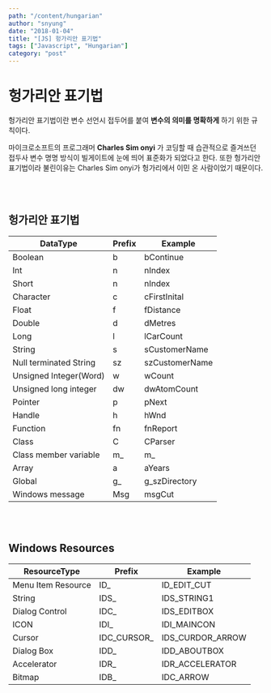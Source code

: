 ```yaml
---
path: "/content/hungarian"
author: "snyung"
date: "2018-01-04"
title: "[JS] 헝가리안 표기법"
tags: ["Javascript", "Hungarian"]
category: "post"
---
```


# **헝가리안 표기법**

헝가리안 표기법이란 변수 선언시 접두어를 붙여 **변수의 의미를 명확하게** 하기 위한 규칙이다.
<br>

마이크로소프트의 프로그래머 **Charles Sim onyi** 가 코딩할 때 습관적으로 즐겨쓰던 접두사 변수 명명 방식이 빌게이트에 눈에 띄어 표준화가 되었다고 한다. 또한 헝가리안 표기법이라 불린이유는 Charles Sim onyi가 헝가리에서 이민 온 사람이었기 때문이다.

<br>
<br>

## 헝가리안 표기법

|DataType|Prefix|Example|
|--------|------|-------|
|Boolean|b|bContinue|
|Int|n|nIndex|
|Short|n|nIndex|
|Character|c|cFirstInital|
|Float|f|fDistance|
|Double|d|dMetres|
|Long|l|lCarCount|
|String|s|sCustomerName|
|Null terminated String|sz|szCustomerName|
|Unsigned Integer(Word)|w|wCount|
|Unsigned long integer|dw|dwAtomCount|
|Pointer|p|pNext|
|Handle|h|hWnd|
|Function|fn|fnReport|
|Class|C|CParser|
|Class member variable|m_|m_|
|Array|a|aYears|
|Global|g_|g_szDirectory|
|Windows message|Msg|msgCut|

<br>
<br>

## Windows Resources

|ResourceType|Prefix|Example|
|------------|------|-------|
|Menu Item Resource|ID_|ID_EDIT_CUT|
|String|IDS_|IDS_STRING1|
|Dialog Control|IDC_|IDS_EDITBOX|
|ICON|IDI_|IDI_MAINCON|
|Cursor|IDC_CURSOR_|IDS_CURDOR_ARROW|
|Dialog Box|IDD_|IDD_ABOUTBOX|
|Accelerator|IDR_|IDR_ACCELERATOR|
|Bitmap|IDB_|IDC_ARROW|
